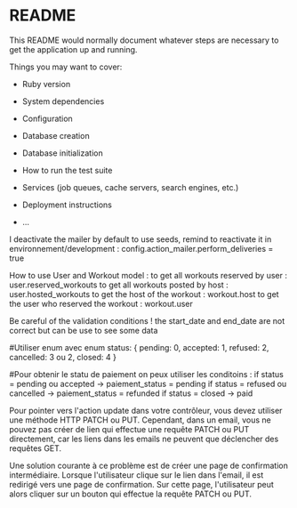 # README

This README would normally document whatever steps are necessary to get the
application up and running.

Things you may want to cover:

* Ruby version

* System dependencies

* Configuration

* Database creation

* Database initialization

* How to run the test suite

* Services (job queues, cache servers, search engines, etc.)

* Deployment instructions

* ...

I deactivate the mailer by default to use seeds, remind to reactivate it in environnement/development :
config.action_mailer.perform_deliveries = true

How to use User and Workout model :
to get all workouts reserved by user : user.reserved_workouts
to get all workouts posted by host : user.hosted_workouts
to get the host of the workout : workout.host
to get the user who reserved the workout : workout.user

Be careful of the validation conditions !
the start_date and end_date are not correct but can be use to see some data

#Utiliser enum avec
enum status: {
    pending: 0,
    accepted: 1,
    refused: 2,
    cancelled: 3 ou 2,
    closed: 4
  }

#Pour obtenir le statu de paiement on peux utiliser les conditoins :
if status = pending ou accepted -> paiement_status = pending
if status = refused ou cancelled -> paiement_status = refunded
if status = closed -> paid


Pour pointer vers l'action update dans votre contrôleur, vous devez utiliser une méthode HTTP PATCH ou PUT. Cependant, dans un email, vous ne pouvez pas créer de lien qui effectue une requête PATCH ou PUT directement, car les liens dans les emails ne peuvent que déclencher des requêtes GET.

Une solution courante à ce problème est de créer une page de confirmation intermédiaire. Lorsque l'utilisateur clique sur le lien dans l'email, il est redirigé vers une page de confirmation. Sur cette page, l'utilisateur peut alors cliquer sur un bouton qui effectue la requête PATCH ou PUT.